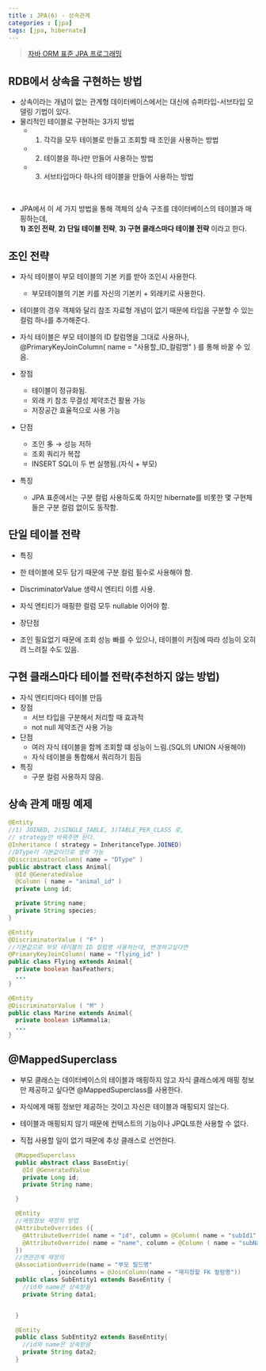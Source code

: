 ```yaml
---
title : JPA(6) - 상속관계
categories : [jpa]
tags: [jpa, hibernate]
---
```


>[자바 ORM 표준 JPA 프로그래밍](http://www.yes24.com/Product/Goods/19040233)


## RDB에서 상속을 구현하는 방법

 - 상속이라는 개념이 없는 관계형 데이터베이스에서는 대신에 슈퍼타입-서브타입 모델링 기법이 있다.
 - 물리적인 테이블로 구현하는 3가지 방법
   - 1) 각각을 모두 테이블로 만들고 조회할 때 조인을 사용하는 방법
   - 2) 테이블을 하나만 만들어 사용하는 방법
   - 3) 서브타입마다 하나의 테이블을 만들어 사용하는 방법

<br>

 - JPA에서 이 세 가지 방법을 통해 객체의 상속 구조를 데이터베이스의 테이블과 매핑하는데, <br> **1) 조인 전략**, **2) 단일 테이블 전략**, **3) 구현 클래스마다 테이블 전략** 이라고 한다.



## 조인 전략

- 자식 테이블이 부모 테이블의 기본 키를 받아 조인시 사용한다.
  - 부모테이블의 기본 키를 자신의 기본키 + 외래키로 사용한다.
- 테이블의 경우 객체와 달리 참조 자료형 개념이 없기 때문에 타입을 구분할 수 있는 컬럼 하나를 추가해준다.


- 자식 테이블은 부모 테이블의 ID 칼럼명을 그대로 사용하나, @PrimaryKeyJoinColumn( name = "사용할_ID_컬럼명" ) 를 통해 바꿀 수 있음.

- 장점
	- 테이블이 정규화됨.
	- 외래 키 참조 무결성 제약조건 활용 가능
	- 저장공간 효율적으로 사용 가능
- 단점
	- 조인 多 -> 성능 저하
	- 조회 쿼리가 복잡
	- INSERT SQL이 두 번 실행됨.(자식 + 부모)

- 특징
	- JPA 표준에서는 구분 컬럼 사용하도록 하지만 hibernate를 비롯한 몇 구현체들은 구분 컬럼 없이도 동작함.


## 단일 테이블 전략

- 특징
 - 한 테이블에 모두 담기 때문에 구분 컬럼 필수로 사용해야 함.
 - DiscriminatorValue 생략시 엔티티 이름 사용.
 - 자식 엔티티가 매핑한 컬럼 모두 nullable 이어야 함.

- 장단점
 - 조인 필요없기 때문에 조회 성능 빠를 수 있으나, 테이블이 커짐에 따라 성능이 오히려 느려질 수도 있음.


## 구현 클래스마다 테이블 전략(추천하지 않는 방법)

- 자식 엔티티마다 테이블 만듬
- 장점
  - 서브 타입을 구분해서 처리할 때 효과적
  - not null 제약조건 사용 가능
- 단점
  - 여러 자식 테이블을 함께 조회할 떄 성능이 느림.(SQL의 UNION 사용해야)
  - 자식 테이블을 통합해서 쿼리하기 힘듬
- 특징
  - 구분 컬럼 사용하지 않음.



## 상속 관계 매핑 예제

```java
@Entity
//1) JOINED, 2)SINGLE_TABLE, 3)TABLE_PER_CLASS 로,
// strategy만 바꿔주면 된다.
@Inheritance ( strategy = InheritanceType.JOINED)
//DType이 기본값이므로 생략 가능
@DiscriminatorColumn( name = "DType" )
public abstract class Animal{
  @Id @GeneratedValue
  @Column ( name = "animal_id" )
  private Long id;

  private String name;
  private String species;
}

@Entity
@DiscriminatorValue ( "F" )
//기본값으로 부모 테이블의 ID 컬럼명 사용하는데, 변경하고싶다면
@PrimaryKeyJoinColumn( name = "flying_id" )
public class Flying extends Animal{
  private boolean hasFeathers;
  ...
}

@Entity
@DiscriminatorValue ( "M" )
public class Marine extends Animal{
  private boolean isMammalia;
  ...
}
```



## @MappedSuperclass

 - 부모 클래스는 데이터베이스의 테이블과 매핑하지 않고 자식 클래스에게 매핑 정보만 제공하고 싶다면 @MappedSuperclass를 사용한다.

 - 자식에게 매핑 정보만 제공하는 것이고 자신은 테이블과 매핑되지 않는다.
 - 테이블과 매핑되지 않기 때문에 컨텍스트의 기능이나 JPQL또한 사용할 수 없다.
 - 직접 사용할 일이 없기 때문에 추상 클래스로 선언한다.

```java
  @MappedSuperclass
  public abstract class BaseEntiy{
    @Id @GeneratedValue
    private Long id;
    private String name;

  }

  @Entity
  //매핑정보 재정의 방법
  @AttributeOverrides ({
    @AttributeOverride( name = "id", column = @Column( name = "subId1" ) ),
    @AttributeOverride( name = "name", column = @Column ( name = "subName1" ))
  })  
  //연관관계 재정의
  @AssociationOverride(name = "부모 필드명"
            , joincolumns = @JoinColumn(name = "재지정할 FK 컬럼명"))
  public class SubEntity1 extends BaseEntity {
    //id와 name은 상속받음
    private String data1;


  }

  @Entity
  public class SubEntity2 extends BaseEntity{
    //id와 name은 상속받음
    private String data2;
  }
```
